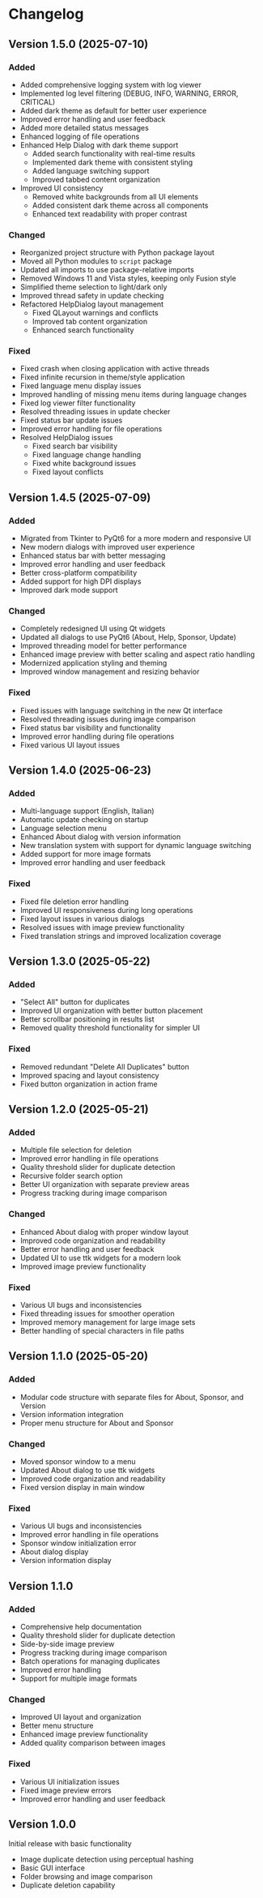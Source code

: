 # Changelog

## Version 1.5.0 (2025-07-10)
### Added
- Added comprehensive logging system with log viewer
- Implemented log level filtering (DEBUG, INFO, WARNING, ERROR, CRITICAL)
- Added dark theme as default for better user experience
- Improved error handling and user feedback
- Added more detailed status messages
- Enhanced logging of file operations
- Enhanced Help Dialog with dark theme support
  - Added search functionality with real-time results
  - Implemented dark theme with consistent styling
  - Added language switching support
  - Improved tabbed content organization
- Improved UI consistency
  - Removed white backgrounds from all UI elements
  - Added consistent dark theme across all components
  - Enhanced text readability with proper contrast

### Changed
- Reorganized project structure with Python package layout
- Moved all Python modules to `script` package
- Updated all imports to use package-relative imports
- Removed Windows 11 and Vista styles, keeping only Fusion style
- Simplified theme selection to light/dark only
- Improved thread safety in update checking
- Refactored HelpDialog layout management
  - Fixed QLayout warnings and conflicts
  - Improved tab content organization
  - Enhanced search functionality

### Fixed
- Fixed crash when closing application with active threads
- Fixed infinite recursion in theme/style application
- Fixed language menu display issues
- Improved handling of missing menu items during language changes
- Fixed log viewer filter functionality
- Resolved threading issues in update checker
- Fixed status bar update issues
- Improved error handling for file operations
- Resolved HelpDialog issues
  - Fixed search bar visibility
  - Fixed language change handling
  - Fixed white background issues
  - Fixed layout conflicts

## Version 1.4.5 (2025-07-09)
### Added
- Migrated from Tkinter to PyQt6 for a more modern and responsive UI
- New modern dialogs with improved user experience
- Enhanced status bar with better messaging
- Improved error handling and user feedback
- Better cross-platform compatibility
- Added support for high DPI displays
- Improved dark mode support

### Changed
- Completely redesigned UI using Qt widgets
- Updated all dialogs to use PyQt6 (About, Help, Sponsor, Update)
- Improved threading model for better performance
- Enhanced image preview with better scaling and aspect ratio handling
- Modernized application styling and theming
- Improved window management and resizing behavior

### Fixed
- Fixed issues with language switching in the new Qt interface
- Resolved threading issues during image comparison
- Fixed status bar visibility and functionality
- Improved error handling during file operations
- Fixed various UI layout issues

## Version 1.4.0 (2025-06-23)
### Added
- Multi-language support (English, Italian)
- Automatic update checking on startup
- Language selection menu
- Enhanced About dialog with version information
- New translation system with support for dynamic language switching
- Added support for more image formats
- Improved error handling and user feedback

### Fixed
- Fixed file deletion error handling
- Improved UI responsiveness during long operations
- Fixed layout issues in various dialogs
- Resolved issues with image preview functionality
- Fixed translation strings and improved localization coverage

## Version 1.3.0 (2025-05-22)
### Added
- "Select All" button for duplicates
- Improved UI organization with better button placement
- Better scrollbar positioning in results list
- Removed quality threshold functionality for simpler UI

### Fixed
- Removed redundant "Delete All Duplicates" button
- Improved spacing and layout consistency
- Fixed button organization in action frame

## Version 1.2.0 (2025-05-21)
### Added
- Multiple file selection for deletion
- Improved error handling in file operations
- Quality threshold slider for duplicate detection
- Recursive folder search option
- Better UI organization with separate preview areas
- Progress tracking during image comparison

### Changed
- Enhanced About dialog with proper window layout
- Improved code organization and readability
- Better error handling and user feedback
- Updated UI to use ttk widgets for a modern look
- Improved image preview functionality

### Fixed
- Various UI bugs and inconsistencies
- Fixed threading issues for smoother operation
- Improved memory management for large image sets
- Better handling of special characters in file paths

## Version 1.1.0 (2025-05-20)
### Added
- Modular code structure with separate files for About, Sponsor, and Version
- Version information integration
- Proper menu structure for About and Sponsor

### Changed
- Moved sponsor window to a menu
- Updated About dialog to use ttk widgets
- Improved code organization and readability
- Fixed version display in main window

### Fixed
- Various UI bugs and inconsistencies
- Improved error handling in file operations
- Sponsor window initialization error
- About dialog display
- Version information display

## Version 1.1.0
### Added
- Comprehensive help documentation
- Quality threshold slider for duplicate detection
- Side-by-side image preview
- Progress tracking during image comparison
- Batch operations for managing duplicates
- Improved error handling
- Support for multiple image formats

### Changed
- Improved UI layout and organization
- Better menu structure
- Enhanced image preview functionality
- Added quality comparison between images

### Fixed
- Various UI initialization issues
- Fixed image preview errors
- Improved error handling and user feedback

## Version 1.0.0
Initial release with basic functionality
- Image duplicate detection using perceptual hashing
- Basic GUI interface
- Folder browsing and image comparison
- Duplicate deletion capability
